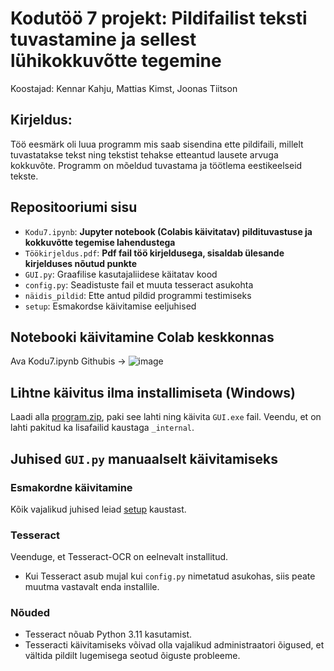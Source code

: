# Kodutöö 7 projekt: Pildifailist teksti tuvastamine ja sellest lühikokkuvõtte tegemine 

Koostajad: Kennar Kahju, Mattias Kimst, Joonas Tiitson

## Kirjeldus:
Töö eesmärk oli luua programm mis saab sisendina ette pildifaili, millelt tuvastatakse tekst ning tekstist tehakse etteantud lausete arvuga kokkuvõte. Programm on mõeldud tuvastama ja töötlema eestikeelseid tekste.


## Repositooriumi sisu
- `Kodu7.ipynb`: <b> Jupyter notebook (Colabis käivitatav) pildituvastuse ja kokkuvõtte tegemise lahendustega </b>
- `Töökirjeldus.pdf`: <b> Pdf fail töö kirjeldusega, sisaldab ülesande kirjelduses nõutud punkte </b>
- `GUI.py`: Graafilise kasutajaliidese käitatav kood
- `config.py`: Seadistuste fail et muuta tesseract asukohta  
- `näidis_pildid`: Ette antud pildid programmi testimiseks
- `setup`: Esmakordse käivitamise eeljuhised

## Notebooki käivitamine Colab keskkonnas

Ava Kodu7.ipynb Githubis -> ![image](https://github.com/bukyt/MachineLearningProject/assets/68914924/220001d1-e8b0-49af-94bc-a9ea5bcfe42a)

## Lihtne käivitus ilma installimiseta (Windows)

Laadi alla [program.zip](https://github.com/bukyt/MachineLearningProject/releases/), paki see lahti ning käivita `GUI.exe` fail. Veendu, et on lahti pakitud ka lisafailid kaustaga `_internal`.

### 

## Juhised `GUI.py` manuaalselt käivitamiseks

### Esmakordne käivitamine

Kõik vajalikud juhised leiad [setup](/setup/) kaustast.

### Tesseract

Veenduge, et Tesseract-OCR on eelnevalt installitud.

- Kui Tesseract asub mujal kui `config.py` nimetatud asukohas, siis peate muutma vastavalt enda installile.

### Nõuded

- Tesseract nõuab Python 3.11 kasutamist.
- Tesseracti käivitamiseks võivad olla vajalikud administraatori õigused, et vältida pildilt lugemisega seotud õiguste probleeme.

